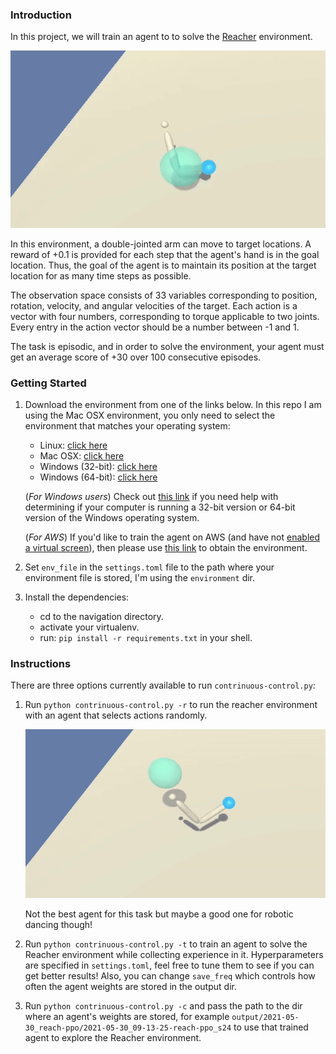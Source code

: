 [//]: # (Image References)

[image1]: reacher-agent.gif "Trained Agent"
[image2]: random-reacher.gif "Random Agent"

### Introduction

In this project, we will train an agent to to solve the [Reacher](https://github.com/Unity-Technologies/ml-agents/blob/main/docs/Learning-Environment-Examples.md#reacher) 
environment.  

![Trained Agent][image1]

In this environment, a double-jointed arm can move to target locations. A reward of +0.1 is provided for each step that 
the agent's hand is in the goal location. Thus, the goal of the agent is to maintain its position at the target 
location for as many time steps as possible.

The observation space consists of 33 variables corresponding to position, rotation, velocity, and angular velocities of 
the target. Each action is a vector with four numbers, corresponding to torque applicable to two joints. Every entry in the 
action vector should be a number between -1 and 1.

The task is episodic, and in order to solve the environment, your agent must get an average score of +30 over 100 
consecutive episodes.

### Getting Started

1. Download the environment from one of the links below. In this repo I am using the Mac OSX environment, you only need 
   to select the environment that matches your operating system:
    - Linux: [click here](https://s3-us-west-1.amazonaws.com/udacity-drlnd/P2/Reacher/one_agent/Reacher_Linux.zip)
    - Mac OSX: [click here](https://s3-us-west-1.amazonaws.com/udacity-drlnd/P2/Reacher/one_agent/Reacher.app.zip)
    - Windows (32-bit): [click here](https://s3-us-west-1.amazonaws.com/udacity-drlnd/P2/Reacher/one_agent/Reacher_Windows_x86.zip)
    - Windows (64-bit): [click here](https://s3-us-west-1.amazonaws.com/udacity-drlnd/P2/Reacher/one_agent/Reacher_Windows_x86_64.zip)

   (_For Windows users_) Check out [this link](https://support.microsoft.com/en-us/help/827218/how-to-determine-whether-a-computer-is-running-a-32-bit-version-or-64)
   if you need help with determining if your computer is running a 32-bit version or 64-bit version of the Windows operating system.

   (_For AWS_) If you'd like to train the agent on AWS (and have not [enabled a virtual screen](https://github.com/Unity-Technologies/ml-agents/blob/master/docs/Training-on-Amazon-Web-Service.md)), 
   then please use [this link](https://s3-us-west-1.amazonaws.com/udacity-drlnd/P2/Reacher/one_agent/Reacher_Linux_NoVis.zip) 
   to obtain the environment.

2. Set `env_file` in the `settings.toml` file to the path where your environment file is stored, I'm using the
   `environment` dir.

3. Install the dependencies:
    - cd to the navigation directory.
    - activate your virtualenv.
    - run: `pip install -r requirements.txt` in your shell.

### Instructions

There are three options currently available to run `contrinuous-control.py`:

1. Run `python contrinuous-control.py -r` to run the reacher environment with an agent that selects actions randomly.

   ![Random Agent][image2]

   Not the best agent for this task but maybe a good one for robotic dancing though!


2. Run `python contrinuous-control.py -t` to train an agent to solve the Reacher environment while collecting experience
   in it.
   Hyperparameters are specified in `settings.toml`, feel free to tune them to see if you can get better results! Also,
   you can change `save_freq` which controls how often the agent weights are stored in the output dir.


3. Run `python contrinuous-control.py -c` and pass the path to the dir where an agent's weights are stored, for example
   `output/2021-05-30_reach-ppo/2021-05-30_09-13-25-reach-ppo_s24` to use that trained agent to explore the Reacher
   environment.
